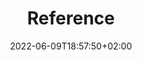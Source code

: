 ---
title: "Reference"
date: 2022-06-09T18:57:50+02:00
lastmod: 2022-06-09T18:57:50+02:00
description: ""
lead: ""
draft: true
images: []
weight: 999
toc: true
menu:
  docs:
    parent: ""
---